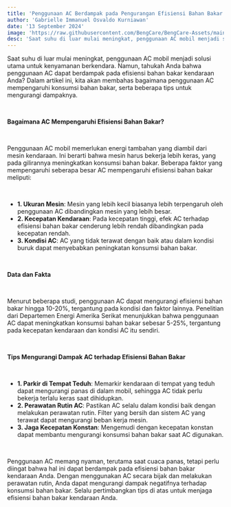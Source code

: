 ```yaml
---
title: 'Penggunaan AC Berdampak pada Pengurangan Efisiensi Bahan Bakar: Fakta dan Solusinya'
author: 'Gabrielle Immanuel Osvaldo Kurniawan'
date: '13 September 2024'
image: 'https://raw.githubusercontent.com/BengCare/BengCare-Assets/main/articles/5/ac.png'
desc: 'Saat suhu di luar mulai meningkat, penggunaan AC mobil menjadi solusi utama untuk kenyamanan berkendara. Namun, tahukah Anda bahwa penggunaan AC dapat berdampak pada efisiensi bahan bakar kendaraan Anda? Dalam artikel ini, kita akan membahas bagaimana penggunaan AC mempengaruhi konsumsi bahan bakar, serta beberapa tips untuk mengurangi dampaknya.'
---
```


Saat suhu di luar mulai meningkat, penggunaan AC mobil menjadi solusi utama untuk kenyamanan berkendara. Namun, tahukah Anda bahwa penggunaan AC dapat berdampak pada efisiensi bahan bakar kendaraan Anda? Dalam artikel ini, kita akan membahas bagaimana penggunaan AC mempengaruhi konsumsi bahan bakar, serta beberapa tips untuk mengurangi dampaknya.

&nbsp;&nbsp;

**Bagaimana AC Mempengaruhi Efisiensi Bahan Bakar?**

&nbsp;&nbsp;

Penggunaan AC mobil memerlukan energi tambahan yang diambil dari mesin kendaraan. Ini berarti bahwa mesin harus bekerja lebih keras, yang pada gilirannya meningkatkan konsumsi bahan bakar. Beberapa faktor yang mempengaruhi seberapa besar AC mempengaruhi efisiensi bahan bakar meliputi:

&nbsp;&nbsp;

- **1. Ukuran Mesin**: Mesin yang lebih kecil biasanya lebih terpengaruh oleh penggunaan AC dibandingkan mesin yang lebih besar.
- **2. Kecepatan Kendaraan**: Pada kecepatan tinggi, efek AC terhadap efisiensi bahan bakar cenderung lebih rendah dibandingkan pada kecepatan rendah.
- **3. Kondisi AC**: AC yang tidak terawat dengan baik atau dalam kondisi buruk dapat menyebabkan peningkatan konsumsi bahan bakar.

&nbsp;&nbsp;

**Data dan Fakta**

&nbsp;&nbsp;

Menurut beberapa studi, penggunaan AC dapat mengurangi efisiensi bahan bakar hingga 10-20%, tergantung pada kondisi dan faktor lainnya. Penelitian dari Departemen Energi Amerika Serikat menunjukkan bahwa penggunaan AC dapat meningkatkan konsumsi bahan bakar sebesar 5-25%, tergantung pada kecepatan kendaraan dan kondisi AC itu sendiri.

&nbsp;&nbsp;

**Tips Mengurangi Dampak AC terhadap Efisiensi Bahan Bakar**

&nbsp;&nbsp;

- **1. Parkir di Tempat Teduh**: Memarkir kendaraan di tempat yang teduh dapat mengurangi panas di dalam mobil, sehingga AC tidak perlu bekerja terlalu keras saat dihidupkan.
- **2. Perawatan Rutin AC**: Pastikan AC selalu dalam kondisi baik dengan melakukan perawatan rutin. Filter yang bersih dan sistem AC yang terawat dapat mengurangi beban kerja mesin.
- **3. Jaga Kecepatan Konstan**: Mengemudi dengan kecepatan konstan dapat membantu mengurangi konsumsi bahan bakar saat AC digunakan.

&nbsp;&nbsp;

Penggunaan AC memang nyaman, terutama saat cuaca panas, tetapi perlu diingat bahwa hal ini dapat berdampak pada efisiensi bahan bakar kendaraan Anda. Dengan menggunakan AC secara bijak dan melakukan perawatan rutin, Anda dapat mengurangi dampak negatifnya terhadap konsumsi bahan bakar. Selalu pertimbangkan tips di atas untuk menjaga efisiensi bahan bakar kendaraan Anda.
